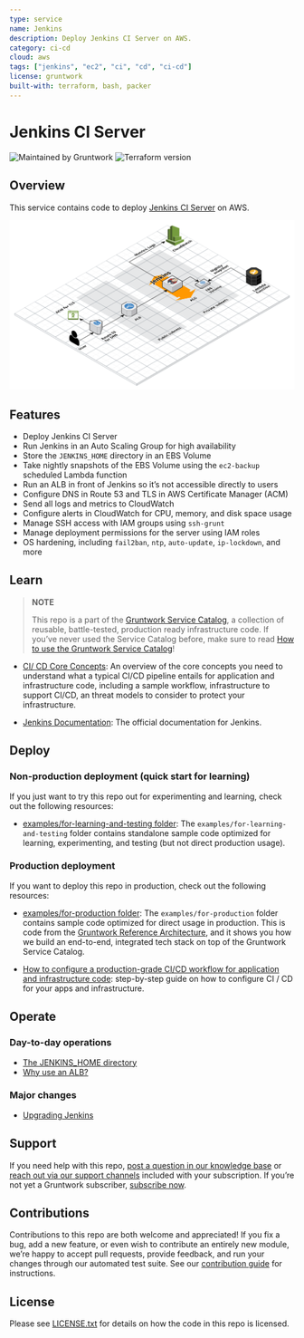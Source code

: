 ```yaml
---
type: service
name: Jenkins
description: Deploy Jenkins CI Server on AWS.
category: ci-cd
cloud: aws
tags: ["jenkins", "ec2", "ci", "cd", "ci-cd"]
license: gruntwork
built-with: terraform, bash, packer
---
```


# Jenkins CI Server

![Maintained by Gruntwork](https://img.shields.io/badge/maintained%20by-gruntwork.io-%235849a6.svg)
![Terraform version](https://img.shields.io/badge/tf-%3E%3D1.1.0-blue.svg)

## Overview

This service contains code to deploy [Jenkins CI Server](https://jenkins.io/) on AWS.

![Jenkins architecture](../../../_docs/jenkins-architecture.png?raw=true)

## Features

- Deploy Jenkins CI Server
- Run Jenkins in an Auto Scaling Group for high availability
- Store the `JENKINS_HOME` directory in an EBS Volume
- Take nightly snapshots of the EBS Volume using the `ec2-backup` scheduled Lambda function
- Run an ALB in front of Jenkins so it’s not accessible directly to users
- Configure DNS in Route 53 and TLS in AWS Certificate Manager (ACM)
- Send all logs and metrics to CloudWatch
- Configure alerts in CloudWatch for CPU, memory, and disk space usage
- Manage SSH access with IAM groups using `ssh-grunt`
- Manage deployment permissions for the server using IAM roles
- OS hardening, including `fail2ban`, `ntp`, `auto-update`, `ip-lockdown`, and more

## Learn

> **NOTE**
>
> This repo is a part of the [Gruntwork Service Catalog](https://github.com/gruntwork-io/terraform-aws-service-catalog/),
> a collection of reusable, battle-tested, production ready infrastructure code.
> If you’ve never used the Service Catalog before, make sure to read
> [How to use the Gruntwork Service Catalog](https://docs.gruntwork.io/reference/services/intro/overview)!

- [CI/ CD Core Concepts](https://docs.gruntwork.io/guides/build-it-yourself/pipelines/core-concepts/why-is-it-important-to-have-ci-cds):
  An overview of the core concepts you need to understand what a typical CI/CD pipeline entails for application and
  infrastructure code, including a sample workflow, infrastructure to support CI/CD, an threat models to consider to
  protect your infrastructure.

- [Jenkins Documentation](https://jenkins.io/doc/): The official documentation for Jenkins.

## Deploy

### Non-production deployment (quick start for learning)

If you just want to try this repo out for experimenting and learning, check out the following resources:

- [examples/for-learning-and-testing folder](/examples/for-learning-and-testing): The
  `examples/for-learning-and-testing` folder contains standalone sample code optimized for learning, experimenting, and
  testing (but not direct production usage).

### Production deployment

If you want to deploy this repo in production, check out the following resources:

- [examples/for-production folder](/examples/for-production): The `examples/for-production` folder contains sample code
  optimized for direct usage in production. This is code from the
  [Gruntwork Reference Architecture](https://gruntwork.io/reference-architecture), and it shows you how we build an
  end-to-end, integrated tech stack on top of the Gruntwork Service Catalog.

- [How to configure a production-grade CI/CD workflow for application and infrastructure code](https://docs.gruntwork.io/guides/build-it-yourself/pipelines/):
  step-by-step guide on how to configure CI / CD for your apps and infrastructure.

## Operate

### Day-to-day operations

- [The JENKINS\_HOME directory](core-concepts.md#the-jenkins_home-directory)
- [Why use an ALB?](core-concepts.md#why-use-an-alb)

### Major changes

- [Upgrading Jenkins](core-concepts.md#upgrading-jenkins)

## Support

If you need help with this repo, [post a question in our knowledge base](https://github.com/gruntwork-io/knowledge-base/discussions?discussions_q=label%3Ar%3Aterraform-aws-service-catalog)
or [reach out via our support channels](https://docs.gruntwork.io/support) included with your subscription. If you’re
not yet a Gruntwork subscriber, [subscribe now](https://www.gruntwork.io/pricing/).

## Contributions

Contributions to this repo are both welcome and appreciated! If you fix a bug, add a new feature, or even wish to
contribute an entirely new module, we’re happy to accept pull requests, provide feedback, and run your changes
through our automated test suite.
See our [contribution guide](https://docs.gruntwork.io/guides/working-with-code/contributing) for instructions.

## License

Please see [LICENSE.txt](/LICENSE.txt) for details on how the code in this repo is licensed.
